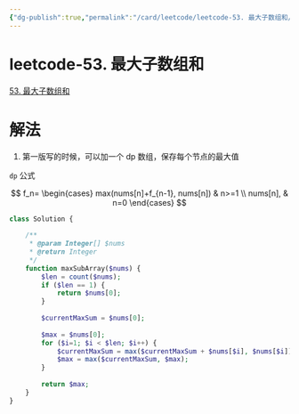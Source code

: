 ```yaml
---
{"dg-publish":true,"permalink":"/card/leetcode/leetcode-53. 最大子数组和/","tags":["dp"],"noteIcon":"2","created":"2023-02-26T18:03:28+08:00","updated":"2024-04-19T14:09:50+08:00"}
---
```



# leetcode-53. 最大子数组和

[53. 最大子数组和](https://leetcode-cn.com/problems/maximum-subarray/)

# 解法

1. 第一版写的时候，可以加一个 dp 数组，保存每个节点的最大值

`dp` 公式

$$
f_n=
\begin{cases}
max(nums[n]+f_{n-1}, nums[n]) & n>=1 \\
nums[n], & n=0
\end{cases}
$$

```php
class Solution {
    
    /**
     * @param Integer[] $nums
     * @return Integer
     */
    function maxSubArray($nums) {
        $len = count($nums);
        if ($len == 1) {
            return $nums[0];
        }
        
        $currentMaxSum = $nums[0];
        
        $max = $nums[0];
        for ($i=1; $i < $len; $i++) {
            $currentMaxSum = max($currentMaxSum + $nums[$i], $nums[$i]);
            $max = max($currentMaxSum, $max);
        }
        
        return $max;
    }
}

```
